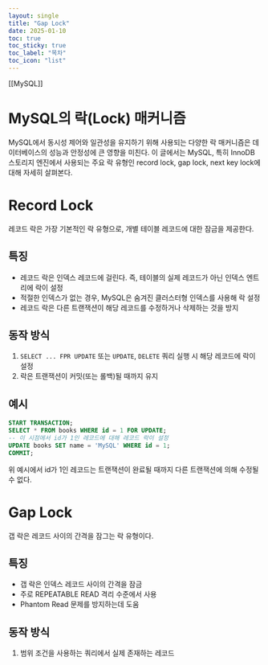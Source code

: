 ```yaml
---
layout: single
title: "Gap Lock"
date: 2025-01-10
toc: true
toc_sticky: true
toc_label: "목차"
toc_icon: "list"
---
```

[[MySQL]]

# MySQL의 락(Lock) 매커니즘
MySQL에서 동시성 제어와 일관성을 유지하기 위해 사용되는 다양한 락 매커니즘은 데이터베이스의 성능과 안정성에 큰 영향을 미친다. 이 글에서는 MySQL, 특히 InnoDB 스토리지 엔진에서 사용되는 주요 락 유형인 record lock, gap lock, next key lock에 대해 자세히 살펴본다.
# Record Lock
레코드 락은 가장 기본적인 락 유형으로, 개별 테이블 레코드에 대한 잠금을 제공한다.
## 특징
- 레코드 락은 인덱스 레코드에 걸린다. 즉, 테이블의 실제 레코드가 아닌 인덱스 엔트리에 락이 설정
- 적절한 인덱스가 없는 경우, MySQL은 숨겨진 클러스터형 인덱스를 사용해 락 설정
- 레코드 락은 다른 트랜잭션이 해당 레코드를 수정하거나 삭제하는 것을 방지
## 동작 방식
1. `SELECT ... FPR UPDATE` 또는 `UPDATE`, `DELETE` 쿼리 실행 시 해당 레코드에 락이 설정
2. 락은 트랜잭션이 커밋(또는 롤백)될 때까지 유지
## 예시
```SQL
START TRANSACTION;
SELECT * FROM books WHERE id = 1 FOR UPDATE;
-- 이 시점에서 id가 1인 레코드에 대해 레코드 락이 설정
UPDATE books SET name = 'MySQL' WHERE id = 1;
COMMIT;
```
위 예시에서 id가 1인 레코드는 트랜잭션이 완료될 때까지 다른 트랜잭션에 의해 수정될 수 없다.
# Gap Lock
갭 락은 레코드 사이의 간격을 잠그는 락 유형이다.
## 특징
- 갭 락은 인덱스 레코드 사이의 간격을 잠금
- 주로 REPEATABLE READ 격리 수준에서 사용
- Phantom Read 문제를 방지하는데 도움
## 동작 방식
1. 범위 조건을 사용하는 쿼리에서 실제 존재하는 레코드 